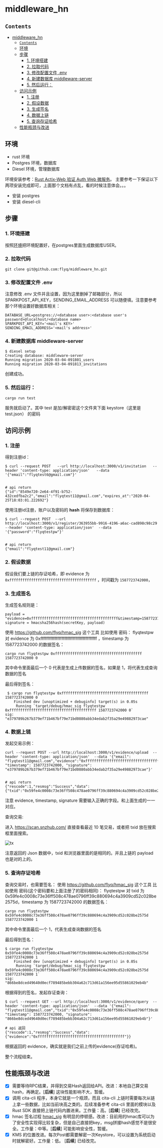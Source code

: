 # middleware_hn

## `Contents`
- [middleware_hn](#middlewarehn)
  - [`Contents`](#contents)
  - [环境](#%e7%8e%af%e5%a2%83)
  - [步骤](#%e6%ad%a5%e9%aa%a4)
    - [1. 环境搭建](#1-%e7%8e%af%e5%a2%83%e6%90%ad%e5%bb%ba)
    - [2. 拉取代码](#2-%e6%8b%89%e5%8f%96%e4%bb%a3%e7%a0%81)
    - [3. 修改配置文件 .env](#3-%e4%bf%ae%e6%94%b9%e9%85%8d%e7%bd%ae%e6%96%87%e4%bb%b6-env)
    - [4. 新建数据库 middleware-server](#4-%e6%96%b0%e5%bb%ba%e6%95%b0%e6%8d%ae%e5%ba%93-middleware-server)
    - [5. 然后运行：](#5-%e7%84%b6%e5%90%8e%e8%bf%90%e8%a1%8c)
  - [访问示例](#%e8%ae%bf%e9%97%ae%e7%a4%ba%e4%be%8b)
    - [1. 注册](#1-%e6%b3%a8%e5%86%8c)
    - [2. 假设数据](#2-%e5%81%87%e8%ae%be%e6%95%b0%e6%8d%ae)
    - [3. 生成签名](#3-%e7%94%9f%e6%88%90%e7%ad%be%e5%90%8d)
    - [4. 数据上链](#4-%e6%95%b0%e6%8d%ae%e4%b8%8a%e9%93%be)
    - [5. 查询存证哈希](#5-%e6%9f%a5%e8%af%a2%e5%ad%98%e8%af%81%e5%93%88%e5%b8%8c)
  - [性能瓶颈与改进](#%e6%80%a7%e8%83%bd%e7%93%b6%e9%a2%88%e4%b8%8e%e6%94%b9%e8%bf%9b)



## 环境
* rust 环境
* Postgres 环境，数据库
* Diesel 环境，管理数据库

环境安装参考：[Rust Actix-Web 验证 Auth Web 微服务](https://github.com/flyq/blogs/blob/master/Rust%20%E5%AD%A6%E4%B9%A0/token%20%E8%AE%A4%E8%AF%81/README.md)。
主要参考一下保证以下两项安装完成即可，上面那个文档有点乱，看的时候注意体会。。。
* 安装 postgres
* 安装 diesel-cli


## 步骤
### 1. 环境搭建
按照[环境](#%e7%8e%af%e5%a2%83)把环境配置好，在postgres里面生成数据库USER。

### 2. 拉取代码
```shell
git clone git@github.com:flyq/middleware_hn.git
```
### 3. 修改配置文件 .env
注意修改 .env 文件并且设置，因为这里删掉了邮箱部分，所以 SPARKPOST_API_KEY，SENDING_EMAIL_ADDRESS 可以随便填。注意要参考那个环境设置好数据库相关：
```.env
DATABASE_URL=postgres://<database user>:<database user's password>@localhost/<database name>
SPARKPOST_API_KEY='<mail's KEY>'
SENDING_EMAIL_ADDRESS='<mail's address>'
```

### 4. 新建数据库 middleware-server
```shell
$ diesel setup
Creating database: middleware-server
Running migration 2020-03-04-091801_users
Running migration 2020-03-04-091813_invitations
```
创建成功。

### 5. 然后运行：
```shell
cargo run test
```
服务就启动了。其中 test 是加/解密密这个文件夹下面 keystore（这里是 test.json） 的密码

## 访问示例
### 1. 注册
得到注册id：
```shell
$ curl --request POST   --url http://localhost:3000/v1/invitation   --header 'content-type: application/json'   --data '{"email":"flyqtest6@gmail.com"}'


# api return
{"id":"8549e720-2e64-4f91-b752-432cedfba2c2","email":"flyqtest11@gmail.com","expires_at":"2020-04-25T18:03:01.222692"}

```

使用注册id注册，账户以及密码的 **hash** 将保存到数据库：
```shell
$ curl --request POST  --url http://localhost:3000/v1/register/363955bb-9916-4196-a6ac-cad898c98c29  --header 'content-type: application/json'  --data '{"password":"flyqtestpw"}'


# api return
{"email":"flyqtest11@gmail.com"}
```

### 2. 假设数据

假设我们要上链的存证哈希，即 evidence 为 `0xffffffffffffffffffffffffffffffffffffffff` ，时间戳为 `1587723742000`，

### 3. 生成签名
生成签名规则是：
```shell
payload = "evidence=0xffffffffffffffffffffffffffffffffffffffff&timestamp=1587723742000"
signature = hmacsha256hash(secretKey, payload)
```

使用 https://github.com/flyq/hmac_sig 这个工具
比如使用 密码： flyqtestpw 对 evidence 为 0xffffffffffffffffffffffffffffffffffffffff ，timestamp 为 1587723742000 的数据签名：
```shell 
cargo run flyqtestpw 0xffffffffffffffffffffffffffffffffffffffff 1587723742000 0
```
其中命令里面最后一个 0 代表是生成上传数据的签名，如果是 1，将代表生成查询数据的签名

最后得到签名：
```shell
 $ cargo run flyqtestpw 0xffffffffffffffffffffffffffffffffffffffff 1587723742000 0
    Finished dev [unoptimized + debuginfo] target(s) in 0.05s
     Running `target/debug/hmac_sig flyqtestpw 0xffffffffffffffffffffffffffffffffffffffff 1587723742000 0`
sig: "e379789b267b379ef71b467bf79e71bd0880abb34edab2f35a29e49882973cae"
```
### 4. 数据上链
发起交易示例：
```shell
curl --request POST --url http://localhost:3000/v1/evidence/upload  --header 'content-type: application/json'  --data '{"email": "flyqtest11@gmail.com","evidence":"0xffffffffffffffffffffffffffffffffffffffff", "timestamp": 1587723742000, "signature": "e379789b267b379ef71b467bf79e71bd0880abb34edab2f35a29e49882973cae"}'


# api return
{"rescode":1,"resmsg":"Success","data":{"txid":"0x59fe4c0008c73e36ff508c478ae0796ff39c880694c4a3909cd52c028be2575d"}}
```
注意 evidence, timestamp, signature 需要输入正确的字段。和上面生成的一一对应。

查询交易:

进入 https://scan.snzhub.com/ 直接查看最近 10 笔交易，或者把 txid 放在搜索框里面搜索。

![tx](./images/tx.PNG)

注意返回的 Json 数据中，txid 和浏览器里面的是相同的。并且上链的 payload 也是对的上的。


### 5. 查询存证哈希
查询交易时，也需要签名：
使用 https://github.com/flyq/hmac_sig 这个工具
比如使用 密码(这个密码要和上面注册了的密码相同)： flyqtestpw 对 txid 为 0x59fe4c0008c73e36ff508c478ae0796ff39c880694c4a3909cd52c028be2575d，timestamp 为 1587723742000 的数据签名：
```shell
cargo run flyqtestpw 0x59fe4c0008c73e36ff508c478ae0796ff39c880694c4a3909cd52c028be2575d 1587723742000 1
```
其中命令里面最后一个 1，代表生成查询数据的签名

最后得到签名：
```shell
$ cargo run flyqtestpw 0x59fe4c0008c73e36ff508c478ae0796ff39c880694c4a3909cd52c028be2575d 1587723742000 1
    Finished dev [unoptimized + debuginfo] target(s) in 0.05s
     Running `target/debug/hmac_sig flyqtestpw 0x59fe4c0008c73e36ff508c478ae0796ff39c880694c4a3909cd52c028be2575d 1587723742000 1`
sig: "866be8dced49640d0ecf789485bebb304a62c713d61a156ee95d55861029eb4b"

```
根据得到的签名，发起存证查询：
```shell
$ curl --request GET --url http://localhost:3000/v1/evidence/query  --header 'content-type: application/json'  --data '{"email": "flyqtest11@gmail.com","txid":"0x59fe4c0008c73e36ff508c478ae0796ff39c880694c4a3909cd52c028be2575d", "timestamp": 1587723742000, "signature": "866be8dced49640d0ecf789485bebb304a62c713d61a156ee95d55861029eb4b"}'

# api 返回
{"rescode":1,"resmsg":"Success","data":{"evidence":"0xffffffffffffffffffffffffffffffffffffffff"}}
```

根据返回的 evidence，确实就是我们之前上传的evidence(存证哈希)。

整个流程结束。

## 性能瓶颈与改进

- [x] 需要等待RPC结果，并得到交易Hash返回给API。改进：本地自己算交易hash，再确定。[**后续**]  这块性能影响不大，暂缓。
- [x] 调用 cita-cli 程序，本身它就是一个瓶颈，而且 cita-cli 上链时需要每次从链上拿一些数据，比如当前块高之类的。后续准备参考 cita-cli 里面的模块以及 Rust SDK 直接把上链代码内置进来。工作量：高。[**后续**] 已经改完。
- [x] hmac 签名过程 [hmac_sig](https://gitlab.ethgeek.cn/flyq/hmac_sig) 有明显的停顿感。改进：目前用的hmac库可以为了安全性实现得比较复杂，但是自己直接把key，msg拼接hash感觉不是很安全。工作量：中等。[**后续**] 可能影响安全性，暂缓。
- [x] KMS 的位置改进。每次Post都需要解密一次Keystore，可以设置为系统启动时就解密好。工作量：低。 [**后续**] 已经改完。
